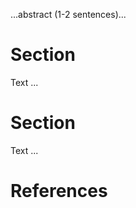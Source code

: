 ...abstract (1-2 sentences)...

# Section

Text ...

# Section

Text ...

<!-- remove line if not needed -->

# References
